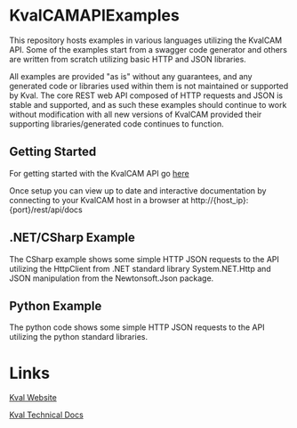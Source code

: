 # KvalCAMAPIExamples
This repository hosts examples in various languages utilizing the KvalCAM API. Some of the examples start from a swagger code generator and others are written from scratch utilizing basic HTTP and JSON libraries.

All examples are provided "as is" without any guarantees, and any generated code or libraries used within them is not maintained or supported by Kval. The core REST web API composed of HTTP requests and JSON is stable and supported, and as such these examples should continue to work without modification with all new versions of KvalCAM provided their supporting libraries/generated code continues to function.

## Getting Started
For getting started with the KvalCAM API go [here](https://docs.kvalinc.com/kval-cam/latest/introduction/)

Once setup you can view up to date and interactive documentation by connecting to your KvalCAM host in a browser at http://{host_ip}:{port}/rest/api/docs

## .NET/CSharp Example
The CSharp example shows some simple HTTP JSON requests to the API utilizing the HttpClient from .NET standard library System.NET.Http and JSON manipulation from the Newtonsoft.Json package.

## Python Example
The python code shows some simple HTTP JSON requests to the API utilizing the python standard libraries.

# Links
[Kval Website](https://www.kvalinc.com/)

[Kval Technical Docs](https://docs.kvalinc.com/)
